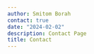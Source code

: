 ```yaml
---
author: Smitom Borah
contact: true
date: "2024-02-02"
description: Contact Page
title: Contact
---
```


